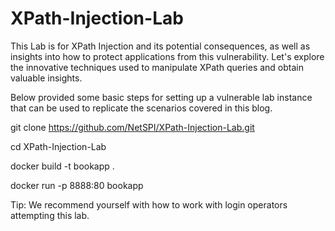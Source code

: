 # XPath-Injection-Lab

This Lab is for XPath Injection and its potential consequences, as well as insights into how to protect applications from this vulnerability. Let's explore the innovative techniques used to manipulate XPath queries and obtain valuable insights.

Below provided some basic steps for setting up a vulnerable lab instance that can be used to replicate the scenarios covered in this blog.

git clone https://github.com/NetSPI/XPath-Injection-Lab.git

cd XPath-Injection-Lab

docker build -t bookapp . 

docker run -p 8888:80 bookapp

Tip: We recommend yourself with how to work with login operators attempting this lab.

